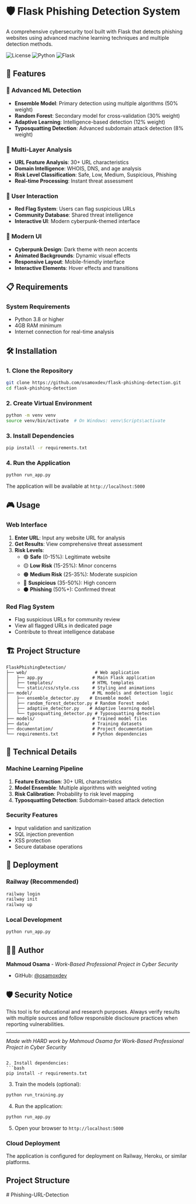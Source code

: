 # 🛡️ Flask Phishing Detection System

A comprehensive cybersecurity tool built with Flask that detects phishing websites using advanced machine learning techniques and multiple detection methods.

![License](https://img.shields.io/badge/license-MIT-blue.svg)
![Python](https://img.shields.io/badge/python-3.8+-blue.svg)
![Flask](https://img.shields.io/badge/flask-2.0+-green.svg)

## 🚀 Features

### 🤖 Advanced ML Detection
- **Ensemble Model**: Primary detection using multiple algorithms (50% weight)
- **Random Forest**: Secondary model for cross-validation (30% weight)
- **Adaptive Learning**: Intelligence-based detection (12% weight)
- **Typosquatting Detection**: Advanced subdomain attack detection (8% weight)

### 🎯 Multi-Layer Analysis
- **URL Feature Analysis**: 30+ URL characteristics
- **Domain Intelligence**: WHOIS, DNS, and age analysis
- **Risk Level Classification**: Safe, Low, Medium, Suspicious, Phishing
- **Real-time Processing**: Instant threat assessment

### 🔴 User Interaction
- **Red Flag System**: Users can flag suspicious URLs
- **Community Database**: Shared threat intelligence
- **Interactive UI**: Modern cyberpunk-themed interface

### 🎨 Modern UI
- **Cyberpunk Design**: Dark theme with neon accents
- **Animated Backgrounds**: Dynamic visual effects
- **Responsive Layout**: Mobile-friendly interface
- **Interactive Elements**: Hover effects and transitions

## 📋 Requirements

### System Requirements
- Python 3.8 or higher
- 4GB RAM minimum
- Internet connection for real-time analysis

## 🛠️ Installation

### 1. Clone the Repository
```bash
git clone https://github.com/osamoxdev/flask-phishing-detection.git
cd flask-phishing-detection
```

### 2. Create Virtual Environment
```bash
python -m venv venv
source venv/bin/activate  # On Windows: venv\Scripts\activate
```

### 3. Install Dependencies
```bash
pip install -r requirements.txt
```

### 4. Run the Application
```bash
python run_app.py
```

The application will be available at `http://localhost:5000`

## 🎮 Usage

### Web Interface
1. **Enter URL**: Input any website URL for analysis
2. **Get Results**: View comprehensive threat assessment
3. **Risk Levels**: 
   - 🟢 **Safe** (0-15%): Legitimate website
   - 🟡 **Low Risk** (15-25%): Minor concerns
   - 🟠 **Medium Risk** (25-35%): Moderate suspicion
   - 🔴 **Suspicious** (35-50%): High concern
   - ⚫ **Phishing** (50%+): Confirmed threat

### Red Flag System
- Flag suspicious URLs for community review
- View all flagged URLs in dedicated page
- Contribute to threat intelligence database

## 🏗️ Project Structure

```
FlaskPhishingDetection/
├── web/                          # Web application
│   ├── app.py                   # Main Flask application
│   ├── templates/               # HTML templates
│   └── static/css/style.css     # Styling and animations
├── model/                       # ML models and detection logic
│   ├── ensemble_detector.py    # Ensemble model
│   ├── random_forest_detector.py # Random Forest model
│   ├── adaptive_detector.py    # Adaptive learning model
│   └── typosquatting_detector.py # Typosquatting detection
├── models/                      # Trained model files
├── data/                        # Training datasets
├── documentation/               # Project documentation
└── requirements.txt             # Python dependencies
```

## 🔬 Technical Details

### Machine Learning Pipeline
1. **Feature Extraction**: 30+ URL characteristics
2. **Model Ensemble**: Multiple algorithms with weighted voting
3. **Risk Calibration**: Probability to risk level mapping
4. **Typosquatting Detection**: Subdomain-based attack detection

### Security Features
- Input validation and sanitization
- SQL injection prevention
- XSS protection
- Secure database operations

## 🚀 Deployment

### Railway (Recommended)
```bash
railway login
railway init
railway up
```

### Local Development
```bash
python run_app.py
```

## 👨‍💻 Author

**Mahmoud Osama** - *Work-Based Professional Project in Cyber Security*

- GitHub: [@osamoxdev](https://github.com/osamoxdev)

## 🛡️ Security Notice

This tool is for educational and research purposes. Always verify results with multiple sources and follow responsible disclosure practices when reporting vulnerabilities.

---

*Made with HARD work by Mahmoud Osama for Work-Based Professional Project in Cyber Security*
```

2. Install dependencies:
```bash
pip install -r requirements.txt
```

3. Train the models (optional):
```bash
python run_training.py
```

4. Run the application:
```bash
python run_app.py
```

5. Open your browser to `http://localhost:5000`

### Cloud Deployment

The application is configured for deployment on Railway, Heroku, or similar platforms.

## Project Structure

#   P h i s h i n g - U R L - D e t e c t i o n  
 